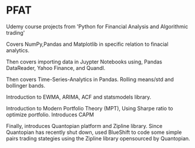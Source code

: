 # PFAT
Udemy course projects from 'Python for Financial Analysis and Algorithmic trading' 

Covers NumPy,Pandas and Matplotlib in specific relation to finacial analytics.

Then covers importing data in Juypter Notebooks using, Pandas DataReader, Yahoo Finance, and Quandl.

Then covers Time-Series-Analytics in Pandas. Rolling means/std and bollinger bands.

Introduction to EWMA, ARIMA, ACF and statsmodels library. 

Introduction to Modern Portfolio Theory (MPT), Using Sharpe ratio to optimize portfolio. Introduces CAPM


Finally, introduces Quantopian platform and Zipline library. Since Quantopian has recently shut down, used BlueShift to code some simple pairs trading stategies using the Zipline library opensourced by Quantopian.
